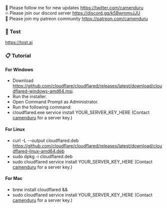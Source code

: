 🐣 Please follow me for new updates https://twitter.com/camenduru <br />
🔥 Please join our discord server https://discord.gg/k5BwmmvJJU <br />
🥳 Please join my patreon community https://patreon.com/camenduru <br />

###  🥪 Tost
https://tost.ai

### 📋 Tutorial

#### For Windows
- Download https://github.com/cloudflare/cloudflared/releases/latest/download/cloudflared-windows-amd64.msi.
- Run the installer.
- Open Command Prompt as Administrator.
- Run the following command:
- cloudflared.exe service install YOUR_SERVER_KEY_HERE (Contact [camenduru](https://x.com/camenduru) for a server key.)


#### For Linux
- curl -L --output cloudflared.deb https://github.com/cloudflare/cloudflared/releases/latest/download/cloudflared-linux-amd64.deb
- sudo dpkg -i cloudflared.deb
- sudo cloudflared service install YOUR_SERVER_KEY_HERE (Contact [camenduru](https://x.com/camenduru) for a server key.)


#### For Mac
- brew install cloudflared && 
- sudo cloudflared service install YOUR_SERVER_KEY_HERE (Contact [camenduru](https://x.com/camenduru) for a server key.)